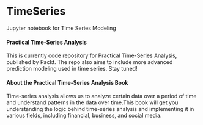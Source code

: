 # TimeSeries
Jupyter notebook for Time Series Modeling

#### Practical Time-Series Analysis

This is currently code repository for Practical Time-Series Analysis, published by Packt. The repo also aims to include more advanced prediction modeling used in time series. Stay tuned!

#### About the Practical Time-Series Analysis Book

Time-series analysis allows us to analyze certain data over a period of time and understand patterns in the data over time.This book will get you understanding the logic behind time-series analysis and implementing it in various fields, including financial, business, and social media.

